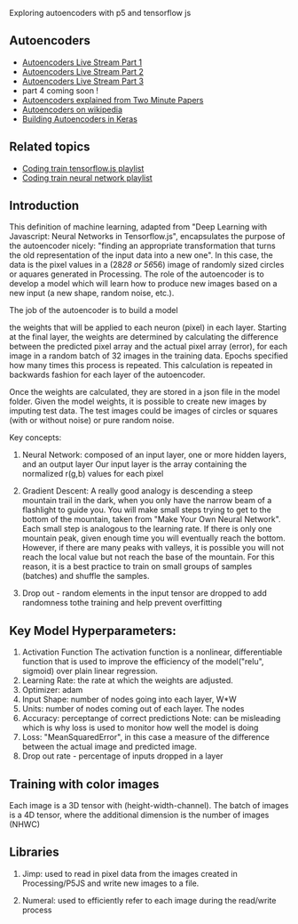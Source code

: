 Exploring autoencoders with p5 and tensorflow js 

## Autoencoders
* [Autoencoders Live Stream Part 1](https://www.youtube.com/watch?v=Y9w2PYfIf34)
* [Autoencoders Live Stream Part 2](https://www.youtube.com/watch?v=SA7W7rlyc3c)
* [Autoencoders Live Stream Part 3](https://www.youtube.com/watch?v=Ppif4qdW2pE)
* part 4 coming soon !
* [Autoencoders explained from Two Minute Papers](https://www.youtube.com/watch?v=nTt_ajul8NY)
* [Autoencoders on wikipedia](https://en.wikipedia.org/wiki/Autoencoder)
* [Building Autoencoders in Keras](https://blog.keras.io/building-autoencoders-in-keras.html)

## Related topics
* [Coding train tensorflow.js playlist](https://www.youtube.com/playlist?list=PLRqwX-V7Uu6YIeVA3dNxbR9PYj4wV31oQ)
* [Coding train neural network playlist](https://www.youtube.com/playlist?list=PLRqwX-V7Uu6aCibgK1PTWWu9by6XFdCfh)


## Introduction

This definition of machine learning, adapted from "Deep Learning with Javascript:  Neural Networks in Tensorflow.js", encapsulates the purpose of the autoencoder nicely:  "finding an appropriate transformation that turns the old representation of the input data into a new one".  In this case, the data is the pixel values in a (28*28 or 56*56) image of randomly sized circles or aquares generated in Processing.  The role of the autoencoder is to develop a model which will learn how to produce new images based on a new input (a new shape, random noise, etc.).

 The job of the autoencoder is to build a model 
 
 the weights that will be applied to each neuron (pixel) in each layer.  Starting at the final layer, the weights are determined by calculating the difference between the predicted pixel array and the actual pixel array (error), for each image in a random batch of 32 images in the training data. Epochs specified how many times this process is repeated. This calculation is repeated in backwards fashion for each layer of the autoencoder. 

 Once the weights are calculated, they are stored in a json file in the model folder.  Given the model weights, it is possible to create new images by imputing test data.  The test images could be images of circles or squares (with or without noise) or pure random noise. 

Key concepts:

1.  Neural Network:  composed of an input layer, one or more hidden layers, and an output layer Our input layer is the array containing the normalized r(g,b) values for each pixel

2.  Gradient Descent:  A really good analogy is descending a steep mountain trail in the dark, when you only have the narrow beam of a flashlight to guide you. You will make small steps trying to get to the bottom of the mountain, taken from "Make Your Own Neural Network".  Each small step is analogous to the learning rate.  If there is only one mountain peak, given enough time you will eventually reach the bottom.  However, if there are many peaks with valleys, it is possible you will not reach the local value but not reach the base of the mountain.  For this reason, it is a best practice to train on small groups of samples (batches) and shuffle the samples.

3. Drop out - random elements in the input tensor are dropped to add randomness tothe training and help prevent overfitting

## Key Model Hyperparameters:

1.  Activation Function The activation function is a nonlinear, differentiable function that is used to improve the efficiency of the model("relu", sigmoid) over plain linear regression.
2.  Learning Rate:  the rate at which the weights are adjusted.
3.  Optimizer:  adam
4.  Input Shape:  number of nodes going into each layer, W*W
5.  Units: number of nodes coming out of each layer.  The nodes 
6.  Accuracy:  perceptange of correct predictions
    Note:  can be misleading which is why loss is used to monitor how well the model is doing
7.  Loss: "MeanSquaredError", in this case a measure of the difference between the actual image and predicted image.
8.  Drop out rate - percentage of inputs dropped in a layer                                                                                                 


## Training with color images

Each image is a 3D tensor with (height-width-channel).  The batch of images is a 4D tensor, where the additional dimension is the number of images (NHWC)


## Libraries 

1.  Jimp:  used to read in pixel data from the images created in Processing/P5JS and write new images to a file.

2.  Numeral: used to efficiently refer to each image during the read/write process

  
